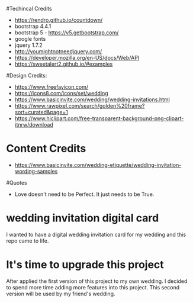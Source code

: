 #Techincal Credits
- https://rendro.github.io/countdown/
- bootstrap 4.4.1
- bootstrap 5 - https://v5.getbootstrap.com/
- google fonts
- jquery 1.7.2
- http://youmightnotneedjquery.com/
- https://developer.mozilla.org/en-US/docs/Web/API
- https://sweetalert2.github.io/#examples

#Design Credits:
- https://www.freefavicon.com/
- https://icons8.com/icons/set/wedding
- https://www.basicinvite.com/wedding/wedding-invitations.html
- https://www.rawpixel.com/search/golden%20frame?sort=curated&page=1
- https://www.hiclipart.com/free-transparent-background-png-clipart-itnrw/download

# Content Credits
- https://www.basicinvite.com/wedding-etiquette/wedding-invitation-wording-samples

#Quotes
- Love doesn't need to be Perfect. It just needs to be True.


# wedding invitation digital card
I wanted to have a digital wedding invitation card for my wedding and this repo came to life.

# It's time to upgrade this project
After applied the first version of this project to my own wedding.
I decided to spend more time adding more features into this project.
This second version will be used by my friend's wedding.
